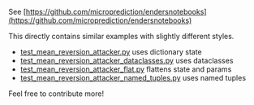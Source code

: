 
See [https://github.com/microprediction/endersnotebooks](https://github.com/microprediction/endersnotebooks)

This directly contains similar examples with slightly different styles. 

   - [test_mean_reversion_attacker.py](https://github.com/microprediction/endersgame/blob/main/tests/colabexamples/test_mean_reversion_attacker.py) uses dictionary state
   - [test_mean_reversion_attacker_dataclasses.py](https://github.com/microprediction/endersgame/blob/main/tests/colabexamples/test_mean_reversion_attacker_dataclasses.py) uses dataclasses
   - [test_mean_reversion_attacker_flat.py](https://github.com/microprediction/endersgame/blob/main/tests/colabexamples/test_mean_reversion_attacker_flat.py) flattens state and params
   - [test_mean_reversion_attacker_named_tuples.py](https://github.com/microprediction/endersgame/blob/main/tests/colabexamples/test_mean_reversion_attacker_named_tuples.py) uses named tuples

Feel free to contribute more! 
